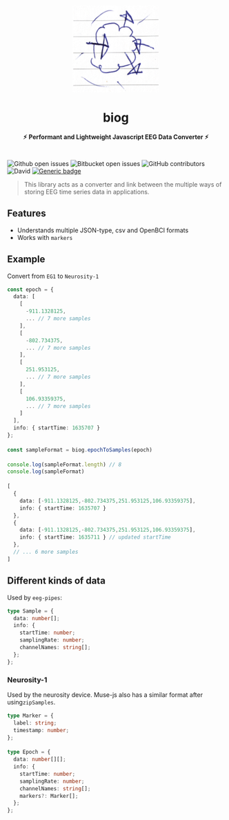 <div align="center">
	<img src="stuff/logo1.png" width="200" height="200">
	<h1>biog</h1>
	<p>
		<b>⚡︎ Performant and Lightweight Javascript EEG Data Converter ⚡︎</b>
	</p>
	<br>
</div>

![Github open issues](https://img.shields.io/github/issues-raw/drowzeehq/biog)
![Bitbucket open issues](https://img.shields.io/github/issues-pr/drowzeehq/biog)
![GitHub contributors](https://img.shields.io/github/contributors/drowzeehq/biog)
![David](https://img.shields.io/david/drowzeehq/biog)
[![Generic badge](https://img.shields.io/badge/✓-Drowzee-Yellow.svg)](https://drowzee.com/)

> This library acts as a converter and link between the multiple ways of storing EEG time series data in applications.

## Features

- Understands multiple JSON-type, csv and OpenBCI formats
- Works with `markers`

## Example

Convert from `EG1` to `Neurosity-1`

```ts
const epoch = {
  data: [
    [
      -911.1328125,
      ... // 7 more samples
    ],
    [
      -802.734375,
      ... // 7 more samples
    ],
    [
      251.953125,
      ... // 7 more samples
    ],
    [
      106.93359375,
      ... // 7 more samples
    ]
  ],
  info: { startTime: 1635707 }
};

const sampleFormat = biog.epochToSamples(epoch)

console.log(sampleFormat.length) // 8
console.log(sampleFormat)

[
  {
    data: [-911.1328125,-802.734375,251.953125,106.93359375],
    info: { startTime: 1635707 }
  },
  {
    data: [-911.1328125,-802.734375,251.953125,106.93359375],
    info: { startTime: 1635711 } // updated startTime
  },
  // ... 6 more samples
]

```

## Different kinds of data

Used by `eeg-pipes`:

```ts
type Sample = {
  data: number[];
  info: {
    startTime: number;
    samplingRate: number;
    channelNames: string[];
  };
};
```

### Neurosity-1

Used by the neurosity device. Muse-js also has a similar format after using`zipSamples`.

```ts
type Marker = {
  label: string;
  timestamp: number;
};

type Epoch = {
  data: number[][];
  info: {
    startTime: number;
    samplingRate: number;
    channelNames: string[];
    markers?: Marker[];
  };
};
```
